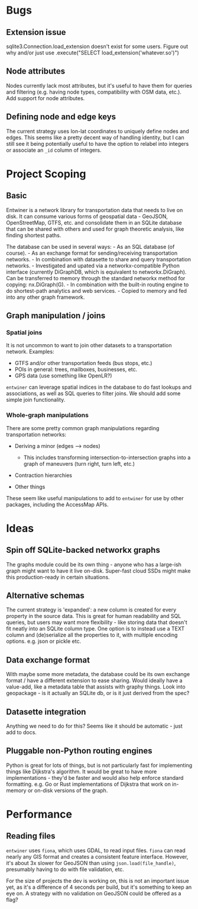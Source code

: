 # Bugs

## Extension issue

sqlite3.Connection.load_extension doesn't exist for some users. Figure out why and/or
just use .execute("SELECT load_extension('whatever.so')")

## Node attributes

Nodes currently lack most attributes, but it's useful to have them for queries and
filtering (e.g. having node types, compatibility with OSM data, etc.). Add support for
node attributes.

## Defining node and edge keys

The current strategy uses lon-lat coordinates to uniquely define nodes and edges. This
seems like a pretty decent way of handling identity, but I can still see it being
potentially useful to have the option to relabel into integers or associate an `_id`
column of integers.

# Project Scoping

## Basic

Entwiner is a network library for transportation data that needs to live on disk. It
can consume various forms of geospatial data - GeoJSON, OpenStreetMap, GTFS, etc. and
consolidate them in an SQLite database that can be shared with others and used for
graph theoretic analysis, like finding shortest paths.

The database can be used in several ways:
    - As an SQL database (of course).
    - As an exchange format for sending/receiving transportation networks.
    - In combination with datasette to share and query transportation networks.
    - Investigated and upated via a networkx-compatible Python interface (currently
      DiGraphDB, which is equivalent to networkx.DiGraph). Can be transferred to
      memory through the standard networkx method for copying: nx.DiGraph(G).
    - In combination with the built-in routing engine to do shortest-path analytics and
      web services.
    - Copied to memory and fed into any other graph framework.

## Graph manipulation / joins

### Spatial joins

It is not uncommon to want to join other datasets to a transportation network.
Examples:

- GTFS and/or other transportation feeds (bus stops, etc.)
- POIs in general: trees, mailboxes, businesses, etc.
- GPS data (use something like OpenLR?)

`entwiner` can leverage spatial indices in the database to do fast lookups and
associations, as well as SQL queries to filter joins. We should add some simple join
functionality.

### Whole-graph manipulations

There are some pretty common graph manipulations regarding transportation networks:

- Deriving a minor (edges --> nodes)
    - This includes transforming intersection-to-intersection graphs into a graph of
    maneuvers (turn right, turn left, etc.)

- Contraction hierarchies

- Other things

These seem like useful manipulations to add to `entwiner` for use by other packages,
including the AccessMap APIs.

# Ideas

## Spin off SQLite-backed networkx graphs

The graphs module could be its own thing - anyone who has a large-ish graph might want
to have it live on-disk. Super-fast cloud SSDs might make this production-ready in
certain situations.

## Alternative schemas

The current strategy is 'expanded': a new column is created for every property in the
source data. This is great for human readability and SQL queries, but users may want
more flexibility - like storing data that doesn't fit neatly into an SQLite column
type. One option is to instead use a TEXT column and (de)serialize all the properties
to it, with multiple encoding options. e.g. json or pickle etc.

## Data exchange format

With maybe some more metadata, the database could be its own exchange format / have a
different extension to ease sharing. Would ideally have a value-add, like a metadata
table that assists with graphy things. Look into geopackage - is it actually an SQLite
db, or is it just derived from the spec?

## Datasette integration

Anything we need to do for this? Seems like it should be automatic - just add to docs.

## Pluggable non-Python routing engines

Python is great for lots of things, but is not particularly fast for implementing
things like Dijkstra's algorithm. It would be great to have more implementations -
they'd be faster and would also help enforce standard formatting. e.g. Go or Rust
implementations of Dijkstra that work on in-memory or on-disk versions of the graph.

# Performance

## Reading files

`entwiner` uses `fiona`, which uses GDAL, to read input files. `fiona` can read nearly
any GIS format and creates a consistent feature interface. However, it's about 3x
slower for GeoJSON than using `json.load(file_handle)`, presumably having to do with
file validation, etc.

For the size of projects the dev is working on, this is not an important issue yet,
as it's a difference of 4 seconds per build, but it's something to keep an eye on. A
strategy with no validation on GeoJSON could be offered as a flag?
